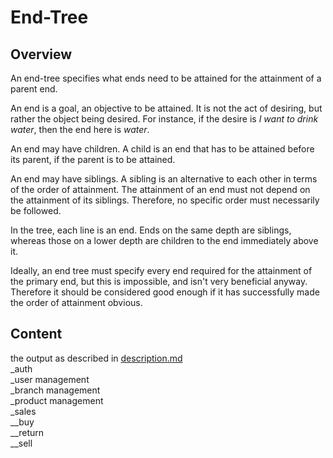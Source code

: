 # End-Tree
## Overview
An end-tree specifies what ends need to be attained for the attainment of a parent end.

An end is a goal, an objective to be attained. It is not the act of desiring, but rather the object being desired. For instance, if the desire is _I want to drink water_, then the end here is _water_.

An end may have children. A child is an end that has to be attained before its parent, if the parent is to be attained.

An end may have siblings. A sibling is an alternative to each other in terms of the order of attainment. The attainment of an end must not depend on the attainment of its siblings. Therefore, no specific order must necessarily be followed.

In the tree, each line is an end. Ends on the same depth are siblings, whereas those on a lower depth are children to the end immediately above it.

Ideally, an end tree must specify every end required for the attainment of the primary end, but this is impossible, and isn't very beneficial anyway. Therefore it should be considered good enough if it has successfully made the order of attainment obvious.

## Content
the output as described in [description.md](description.md)\
_auth\
_user management\
_branch management\
_product management\
_sales\
__buy\
__return\
__sell

